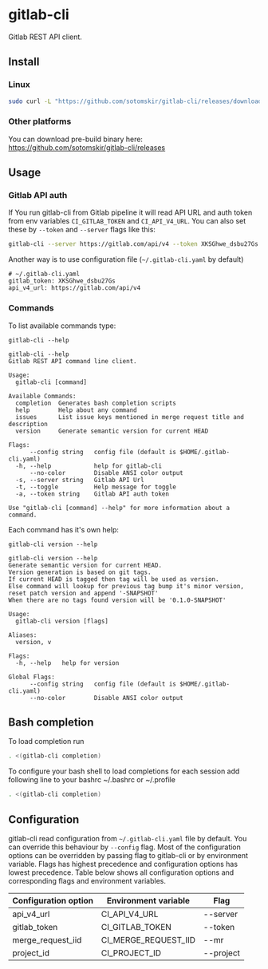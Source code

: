 # gitlab-cli
Gitlab REST API client.

## Install
### Linux
```bash
sudo curl -L "https://github.com/sotomskir/gitlab-cli/releases/download/0.1.0/gitlab-cli-$(uname -s)-$(uname -m)" -o /usr/local/bin/gitlab-cli
```
### Other platforms
You can download pre-build binary here: https://github.com/sotomskir/gitlab-cli/releases

## Usage
### Gitlab API auth
If You run gitlab-cli from Gitlab pipeline it will read API URL and auth token from env variables `CI_GITLAB_TOKEN` and `CI_API_V4_URL`.
You can also set these by `--token` and `--server` flags like this:
```bash
gitlab-cli --server https://gitlab.com/api/v4 --token XKSGhwe_dsbu27Gs
```
Another way is to use configuration file (`~/.gitlab-cli.yaml` by default)
```
# ~/.gitlab-cli.yaml
gitlab_token: XKSGhwe_dsbu27Gs
api_v4_url: https://gitlab.com/api/v4
```

### Commands
To list available commands type:
```
gitlab-cli --help
```

```
gitlab-cli --help
Gitlab REST API command line client.

Usage:
  gitlab-cli [command]

Available Commands:
  completion  Generates bash completion scripts
  help        Help about any command
  issues      List issue keys mentioned in merge request title and description
  version     Generate semantic version for current HEAD

Flags:
      --config string   config file (default is $HOME/.gitlab-cli.yaml)
  -h, --help            help for gitlab-cli
      --no-color        Disable ANSI color output
  -s, --server string   Gitlab API Url
  -t, --toggle          Help message for toggle
  -a, --token string    Gitlab API auth token

Use "gitlab-cli [command] --help" for more information about a command.
```
Each command has it's own help:
```
gitlab-cli version --help
```

```
gitlab-cli version --help
Generate semantic version for current HEAD.
Version generation is based on git tags.
If current HEAD is tagged then tag will be used as version.
Else command will lookup for previous tag bump it's minor version, reset patch version and append '-SNAPSHOT'
When there are no tags found version will be '0.1.0-SNAPSHOT'

Usage:
  gitlab-cli version [flags]

Aliases:
  version, v

Flags:
  -h, --help   help for version

Global Flags:
      --config string   config file (default is $HOME/.gitlab-cli.yaml)
      --no-color        Disable ANSI color output
```

## Bash completion
To load completion run
```bash
. <(gitlab-cli completion)
```

To configure your bash shell to load completions for each session add following line to your bashrc
 ~/.bashrc or ~/.profile
```bash
. <(gitlab-cli completion)
```

## Configuration
gitlab-cli read configuration from `~/.gitlab-cli.yaml` file by default. 
You can override this behaviour by `--config` flag. Most of the configuration options can be overridden by passing flag 
to gitlab-cli or by environment variable. Flags has highest precedence and configuration options has lowest precedence.
Table below shows all configuration options and corresponding flags and environment variables.

|Configuration option|Environment variable|Flag      |
|--------------------|--------------------|----------|
|api_v4_url          |CI_API_V4_URL       |--server  |
|gitlab_token        |CI_GITLAB_TOKEN     |--token   |
|merge_request_iid   |CI_MERGE_REQUEST_IID|--mr      |
|project_id          |CI_PROJECT_ID       |--project |
